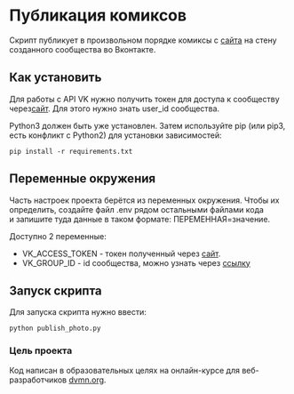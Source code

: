# Публикация комиксов
Скрипт публикует в произвольном порядке комиксы с [сайта](https://xkcd.com/) на стену созданного сообщества во Вконтакте.

## Как установить 
Для работы с API VK нужно получить токен для доступа к сообществу через[сайт](https://vk.com/dev/implicit_flow_user).
Для этого нужно знать user_id сообщества.

Python3 должен быть уже установлен. Затем используйте pip (или pip3, есть конфликт с Python2) для установки зависимостей:

```
pip install -r requirements.txt
```

## Переменные окружения
Часть настроек проекта берётся из переменных окружения. Чтобы их определить, создайте файл .env рядом остальными файлами кода  
и запишите туда данные в таком формате: ПЕРЕМЕННАЯ=значение.

Доступно 2 переменные:
* VK_ACCESS_TOKEN - токен полученный через [сайт](https://vk.com/dev/implicit_flow_user).
* VK_GROUP_ID - id сообщества, можно узнать через [ссылку](https://vk.com/faq18062#:~:text=%D0%90%D0%B4%D1%80%D0%B5%D1%81%20%D0%BF%D1%80%D0%BE%D1%84%D0%B8%D0%BB%D1%8F%20%D0%BF%D0%BE%D0%BB%D1%8C%D0%B7%D0%BE%D0%B2%D0%B0%D1%82%D0%B5%D0%BB%D1%8F%20%D0%B8%D0%BC%D0%B5%D0%B5%D1%82%20%D0%B2%D0%B8%D0%B4,%D0%BA%D0%BD%D0%BE%D0%BF%D0%BA%D0%B5%20%D0%9F%D0%BE%D0%B4%D1%80%D0%BE%D0%B1%D0%BD%D0%B5%D0%B5%20%D0%BF%D0%BE%D0%B4%20%D0%B8%D0%BC%D0%B5%D0%BD%D0%B5%D0%BC%20%D0%BF%D0%BE%D0%BB%D1%8C%D0%B7%D0%BE%D0%B2%D0%B0%D1%82%D0%B5%D0%BB%D1%8F.)

## Запуск скрипта

Для запуска скрипта нужно ввести:
```
python publish_photo.py
```

### Цель проекта
Код написан в образовательных целях на онлайн-курсе для веб-разработчиков [dvmn.org](https://dvmn.org/).